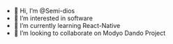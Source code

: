 - 👋 Hi, I’m @Semi-dios
- 👀 I’m interested in software 
- 🌱 I’m currently learning React-Native 
- 💞️ I’m looking to collaborate on Modyo Dando Project



